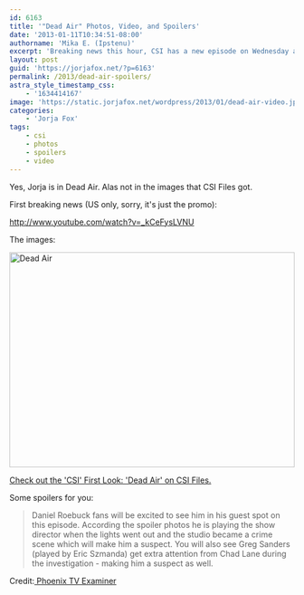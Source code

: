 ```yaml
---
id: 6163
title: '"Dead Air" Photos, Video, and Spoilers'
date: '2013-01-11T10:34:51-08:00'
authorname: 'Mika E. (Ipstenu)'
excerpt: 'Breaking news this hour, CSI has a new episode on Wednesday and Sara is in it.'
layout: post
guid: 'https://jorjafox.net/?p=6163'
permalink: /2013/dead-air-spoilers/
astra_style_timestamp_css:
    - '1634414167'
image: 'https://static.jorjafox.net/wordpress/2013/01/dead-air-video.jpg'
categories:
    - 'Jorja Fox'
tags:
    - csi
    - photos
    - spoilers
    - video
---
```


Yes, Jorja is in Dead Air. Alas not in the images that CSI Files got.

First breaking news (US only, sorry, it's just the promo):

http://www.youtube.com/watch?v=_kCeFysLVNU

The images:

<a href="//static.jorjafox.net/wordpress/2013/01/photo-3.jpeg"><img class="aligncenter size-large wp-image-6164" alt="Dead Air" src="//static.jorjafox.net/wordpress/2013/01/photo-3.jpeg" width="504" height="380" /></a>

<a href="http://www.csifiles.com/content/2013/01/csi-first-look-dead-air/">Check out the 'CSI' First Look: 'Dead Air' on CSI Files.</a>

Some spoilers for you:
<blockquote>Daniel Roebuck fans will be excited to see him in his guest spot on this episode. According the spoiler photos he is playing the show director when the lights went out and the studio became a crime scene which will make him a suspect. You will also see Greg Sanders (played by Eric Szmanda) get extra attention from Chad Lane during the investigation - making him a suspect as well.</blockquote>
Credit:<a href="http://www.examiner.com/article/csi-las-vegas-promotional-photos-and-spoilers-for-dead-air"> Phoenix TV Examiner</a>
